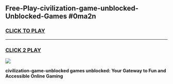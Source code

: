
## Free-Play-civilization-game-unblocked-Unblocked-Games #0ma2n
<h3>
<a href="https://news.freeplayer.one?title=civilization-game-unblocked&ref=8M">CLICK TO PLAY</a></h3>
<hr>

<h3>
<a href="https://news.freeplayer.one?title=civilization-game-unblocked&ref=8M">CLICK 2 PLAY</a>
  
</h3>

<a href="https://news.freeplayer.one?title=civilization-game-unblocked&ref=8M"><img src="https://clearcache.store/games.png"></a>


**civilization-game-unblocked games unblocked: Your Gateway to Fun and Accessible Online Gaming**
